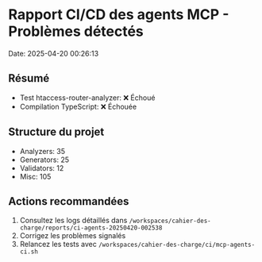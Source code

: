 # Rapport CI/CD des agents MCP - Problèmes détectés
Date: 2025-04-20 00:26:13

## Résumé
- Test htaccess-router-analyzer: ❌ Échoué
- Compilation TypeScript: ❌ Échouée

## Structure du projet
- Analyzers: 35
- Generators: 25
- Validators: 12
- Misc: 105

## Actions recommandées
1. Consultez les logs détaillés dans `/workspaces/cahier-des-charge/reports/ci-agents-20250420-002538`
2. Corrigez les problèmes signalés
3. Relancez les tests avec `/workspaces/cahier-des-charge/ci/mcp-agents-ci.sh`
